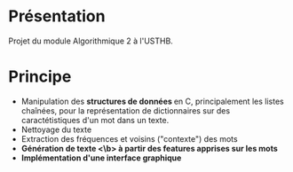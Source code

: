 # Présentation
Projet du module Algorithmique 2 à l'USTHB. <br>

# Principe
- Manipulation des <b> structures de données </b> en C, principalement les listes chaînées, pour la représentation de dictionnaires sur des caractétistiques d'un mot dans un texte.
- Nettoyage du texte
- Extraction des fréquences et voisins ("contexte") des mots
- <b> Génération de texte <\b> à partir des features apprises sur les mots
- Implémentation d'une interface graphique 
